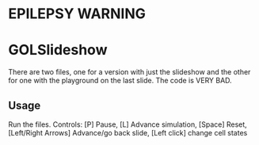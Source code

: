 # EPILEPSY WARNING

# GOLSlideshow

There are two files, one for a version with just the slideshow and the other for one with the playground on the last slide.
The code is VERY BAD.

## Usage

Run the files. Controls: [P] Pause, [L] Advance simulation, [Space] Reset, [Left/Right Arrows] Advance/go back slide, [Left click] change cell states